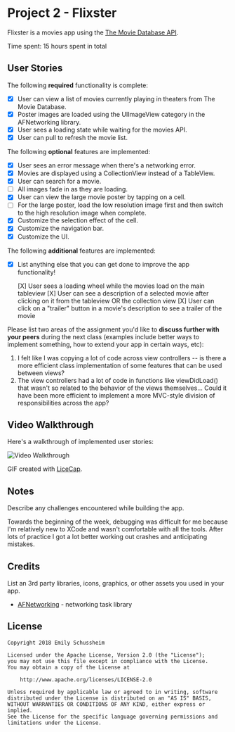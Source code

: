 # Project 2 - Flixster

Flixster is a movies app using the [The Movie Database API](http://docs.themoviedb.apiary.io/#).

Time spent: 15 hours spent in total

## User Stories

The following **required** functionality is complete:

- [X] User can view a list of movies currently playing in theaters from The Movie Database.
- [X] Poster images are loaded using the UIImageView category in the AFNetworking library.
- [X] User sees a loading state while waiting for the movies API.
- [X] User can pull to refresh the movie list.

The following **optional** features are implemented:

- [X] User sees an error message when there's a networking error.
- [X] Movies are displayed using a CollectionView instead of a TableView.
- [X] User can search for a movie.
- [ ] All images fade in as they are loading.
- [X] User can view the large movie poster by tapping on a cell.
- [ ] For the large poster, load the low resolution image first and then switch to the high resolution image when complete.
- [X] Customize the selection effect of the cell.
- [X] Customize the navigation bar.
- [X] Customize the UI.

The following **additional** features are implemented:

- [X] List anything else that you can get done to improve the app functionality!

  [X] User sees a loading wheel while the movies load on the main tableview
  [X] User can see a description of a selected movie after clicking on it from the tableview OR the collection view
  [X] User can click on a "trailer" button in a movie's description to see a trailer of the movie

Please list two areas of the assignment you'd like to **discuss further with your peers** during the next class (examples include better ways to implement something, how to extend your app in certain ways, etc):

1.  I felt like I was copying a lot of code across view controllers -- 
    is there a more efficient class implementation of some features that can be used between views? 
2.  The view controllers had a lot of code in functions like viewDidLoad() that wasn't so related to the behavior of the views themselves...
    Could it have been more efficient to implement a more MVC-style division of responsibilities across the app? 

## Video Walkthrough

Here's a walkthrough of implemented user stories:

<img src='http://i.imgur.com/link/to/your/gif/file.gif' title='Video Walkthrough' width='' alt='Video Walkthrough' />

GIF created with [LiceCap](http://www.cockos.com/licecap/).

## Notes

Describe any challenges encountered while building the app.

Towards the beginning of the week, debugging was difficult for me because I'm relatively new to XCode and wasn't comfortable with all the tools.
After lots of practice I got a lot better working out crashes and anticipating mistakes.  

## Credits

List an 3rd party libraries, icons, graphics, or other assets you used in your app.

- [AFNetworking](https://github.com/AFNetworking/AFNetworking) - networking task library

## License

    Copyright 2018 Emily Schussheim

    Licensed under the Apache License, Version 2.0 (the "License");
    you may not use this file except in compliance with the License.
    You may obtain a copy of the License at

        http://www.apache.org/licenses/LICENSE-2.0

    Unless required by applicable law or agreed to in writing, software
    distributed under the License is distributed on an "AS IS" BASIS,
    WITHOUT WARRANTIES OR CONDITIONS OF ANY KIND, either express or implied.
    See the License for the specific language governing permissions and
    limitations under the License.

